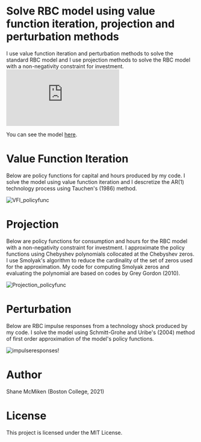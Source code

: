 # Solve RBC model using value function iteration, projection and perturbation methods
I use value function iteration and perturbation methods to solve the standard RBC model and I use projection methods to solve the RBC model with a non-negativity constraint for investment.
    <embed src="https://github.com/shanemcmiken/RBC_3ways/blob/main/src/Model.pdf">
        <p>You can see the model <a href="https://github.com/shanemcmiken/RBC_3ways/blob/main/src/Model.pdf">here</a>.</p>
    </embed>
</object>




# Value Function Iteration
Below are policy functions for capital and hours produced by my code. I solve the model using value function iteration and I descretize the AR(1) technology process using Tauchen's (1986) method.

![VFI_policyfunc](https://user-images.githubusercontent.com/56058438/126243960-8e98c921-9c7e-4c48-b1c7-29a9097f1d8d.png)

# Projection
Below are policy functions for consumption and hours for the RBC model with a non-negativity constraint for investment. I approximate the policy functions using Chebyshev polynomials collocated at the Chebyshev zeros. I use Smolyak's algorithm to reduce the cardinality of the set of zeros used for the approximation. My code for computing Smolyak zeros and evaluating the polynomial are based on codes by Grey Gordon (2010).

![Projection_policyfunc](https://user-images.githubusercontent.com/56058438/126240310-da579a3a-aa9d-44e9-ac15-0151ae8c5cc5.png)

# Perturbation
Below are RBC impulse responses from a technology shock produced by my code. I solve the model using Schmitt-Grohe and Uribe's (2004) method of first order approximation of the model's policy functions.

![impulseresponses](https://user-images.githubusercontent.com/56058438/126239973-2b6e5078-9931-40b9-a111-8353a070448e.png)!


# Author

Shane McMiken (Boston College, 2021)

# License

This project is licensed under the MIT License.

